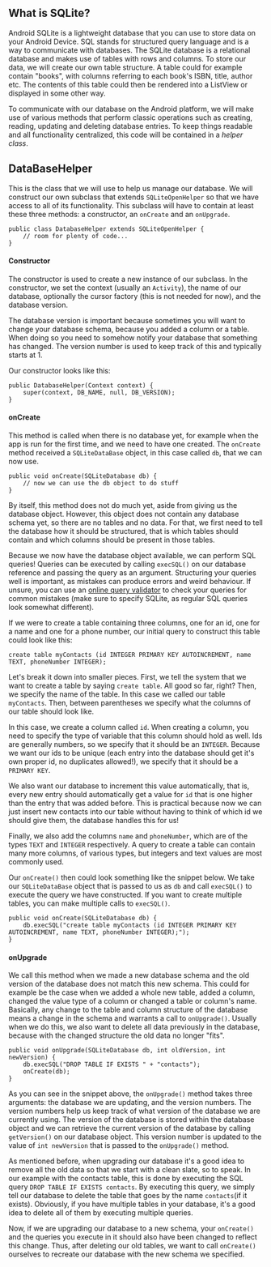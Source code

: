 
## What is SQLite?
Android SQLite is a lightweight database that you can use to store data on your Android Device. SQL stands for structured query language and is a way to communicate with databases. The SQLite database is a relational database and makes use of tables with rows and columns. To store our data, we will create our own table structure. A table could for example contain "books", with columns referring to each book's ISBN, title, author etc. The contents of this table could then be rendered into a ListView or displayed in some other way.


To communicate with our database on the Android platform, we will make use of various methods that perform classic operations such as creating, reading, updating and deleting database entries. To keep things readable and all functionality centralized, this code will be contained in a *helper class*.

## DataBaseHelper
This is the class that we will use to help us manage our database. We will construct our own subclass that extends `SQLiteOpenHelper` so that we have access to all of its functionality. This subclass will have to contain at least these three methods: a constructor, an `onCreate` and an `onUpgrade`.

    public class DatabaseHelper extends SQLiteOpenHelper {
        // room for plenty of code...    
    }

#### Constructor
The constructor is used to create a new instance of our subclass. In the constructor, we set the context (usually an `Activity`),  the name of our database, optionally the cursor factory (this is not needed for now), and the database version.

The database version is important because sometimes you will want to change your database schema, because you added a column or a table. When doing so you need to somehow notify your database that something has changed. The version number is used to keep track of this and typically starts at 1.

 Our constructor looks like this:

    public DatabaseHelper(Context context) {
        super(context, DB_NAME, null, DB_VERSION);
    }

#### onCreate
This method is called when there is no database yet, for example when the app is run for the first time, and we need to have one created. The `onCreate` method received a `SQLiteDataBase` object, in this case called `db`, that we can now use.

    public void onCreate(SQLiteDatabase db) {
        // now we can use the db object to do stuff
    }

By itself, this method does not do much yet, aside from giving us the database object. However, this object does not contain any database schema yet, so there are no tables and no data. For that, we first need to tell the database how it should be structured, that is which tables should contain and which columns should be present in those tables.


Because we now have the database object available, we can perform SQL queries! Queries can be executed by calling `execSQL()` on our database reference and passing the query as an argument. Structuring your queries well is important, as mistakes can produce errors and weird behaviour. If unsure, you can use an [online query validator](http://sqlfiddle.com/) to check your queries for common mistakes (make sure to specify SQLite, as regular SQL queries look somewhat different).


If we were to create a table containing three columns, one for an id, one for a name and one for a phone number, our initial query to construct this table could look like this:


    create table myContacts (id INTEGER PRIMARY KEY AUTOINCREMENT, name TEXT, phoneNumber INTEGER);


Let's break it down into smaller pieces. First, we tell the system that we want to create a table by saying `create table`. All good so far, right? Then, we specify the name of the table. In this case we called our table `myContacts`. Then, between parentheses we specify what the columns of our table should look like.


In this case, we create a column called `id`. When creating a column, you need to specify the type of variable that this column should hold as well. Ids are generally numbers, so we specify that it should be an `INTEGER`. Because we want our ids to be unique (each entry into the database should get it's own proper id, no duplicates allowed!), we specify that it should be a `PRIMARY KEY`.


We also want our database to increment this value automatically, that is, every new entry should automatically get a value for `id` that is one higher than the entry that was added before. This is practical because now we can just insert new contacts into our table without having to think of which id we should give them, the database handles this for us!


Finally, we also add the columns `name` and `phoneNumber`, which are of the types `TEXT` and `INTEGER` respectively. A query to create a table can contain many more columns, of various types, but integers and text values are most commonly used.

Our `onCreate()` then could look something like the snippet below. We take our `SQLiteDataBase` object that is passed to us as `db` and call `execSQL()` to execute the query we have constructed. If you want to create multiple tables, you can make multiple calls to `execSQL()`.

    public void onCreate(SQLiteDatabase db) {
        db.execSQL("create table myContacts (id INTEGER PRIMARY KEY AUTOINCREMENT, name TEXT, phoneNumber INTEGER);");
    }

#### onUpgrade
We call this method when we made a new database schema and the old version of the database does not match this new schema. This could for example be the case when we added a whole new table, added a column, changed the value type of a column or changed a table or column's name. Basically, any change to the table and column structure of the database means a change in the schema and warrants a call to `onUpgrade()`. Usually when we do this, we also want to delete all data previously in the database, because with the changed structure the old data no longer "fits".

    public void onUpgrade(SQLiteDatabase db, int oldVersion, int newVersion) {
        db.execSQL("DROP TABLE IF EXISTS " + "contacts");
        onCreate(db);
    }

As you can see in the snippet above, the `onUpgrade()` method takes three arguments: the database we are updating, and the version numbers. The version numbers help us keep track of what version of the database we are currently using. The version of the database is stored within the database object and we can retrieve the current version of the database by calling `getVersion()` on our database object. This version number is updated to the value of `int newVersion` that is passed to the `onUpgrade()` method.

As mentioned before, when upgrading our database it's a good idea to remove all the old data so that we start with a clean slate, so to speak. In our example with the contacts table, this is done by executing the SQL query `DROP TABLE IF EXISTS contacts`. By executing this query, we simply tell our database to delete the table that goes by the name `contacts`(if it exists). Obviously, if you have multiple tables in your database, it's a good idea to delete all of them by executing multiple queries.

Now, if we are upgrading our database to a new schema, your `onCreate()` and the queries you execute in it should also have been changed to reflect this change. Thus, after deleting our old tables, we want to call `onCreate()` ourselves to recreate our database with the new schema we specified. 
